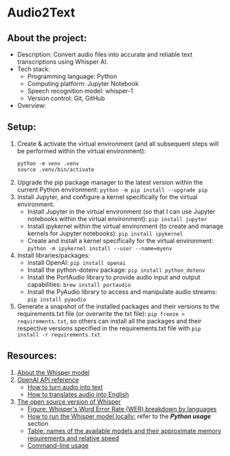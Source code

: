 # Audio2Text

## About the project:

- Description: Convert audio files into accurate and reliable text transcriptions using Whisper AI.
- Tech stack:
  - Programming language: Python
  - Computing platform: Jupyter Notebook
  - Speech recognition model: whisper-1
  - Version control: Git, GitHub
- Overview:

## Setup:

1. Create & activate the virtual environment (and all subsequent steps will be performed within the virtual environment):
   ```
   python -m venv .venv
   source .venv/bin/activate
   ```
2. Upgrade the pip package manager to the latest version within the current Python environment: `python -m pip install --upgrade pip`
3. Install Jupyter, and configure a kernel specifically for the virtual environment.
   - Install Jupyter in the virtual environment (so that I can use Jupyter notebooks within the virtual environment): `pip install jupyter`
   - Install ipykernel within the virtual environment (to create and manage kernels for Jupyter notebooks): `pip install ipykernel`
   - Create and install a kernel specifically for the virtual environment: `python -m ipykernel install --user --name=myenv`
4. Install libraries/packages:
   - install OpenAI: `pip install openai`
   - Install the python-dotenv package: `pip install python_dotenv`
   - Install the PortAudio library to provide audio input and output capabilities: `brew install portaudio`
   - Install the PyAudio library to access and manipulate audio streams: `pip install pyaudio`
5. Generate a snapshot of the installed packages and their versions to the requirements.txt file (or overwrite the txt file): `pip freeze > requirements.txt`, so others can install all the packages and their respective versions specified in the requirements.txt file with `pip install -r requirements.txt`

## Resources:

1. [About the Whisper model](https://platform.openai.com/docs/models/whisper)
2. [OpenAI API reference](https://platform.openai.com/docs/api-reference)
   - [How to turn audio into text](https://platform.openai.com/docs/api-reference/audio)
   - [How to translates audio into English](https://platform.openai.com/docs/api-reference/audio/create)
3. [The open source version of Whisper](https://github.com/openai/whisper)
   - [Figure: Whisper's Word Error Rate (WER) breakdown by languages](https://github.com/openai/whisper)
   - [How to run the Whisper model locally:](https://github.com/openai/whisper) refer to the **_Python usage_** section
   - [Table: names of the available models and their approximate memory requirements and relative speed](https://github.com/openai/whisper)
   - [Command-line usage](https://github.com/openai/whisper)
